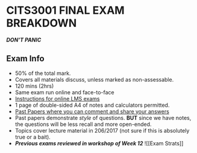 # CITS3001 FINAL EXAM BREAKDOWN
***DON'T PANIC***

## Exam Info
- 50% of the total mark.
- Covers all materials discuss, unless marked as non-assessable.
- 120 mins (2hrs)
- Same exam run online and face-to-face
- [Instructions for online LMS exams](AI/LMSOnlineExamInstructions.pdf)
- 1 page of double-sided A4 of notes and calculators permitted.
- [Past Papers where you can comment and share your answers](https://drive.google.com/drive/folders/1J6Hsa4JnHTJ2zyrXxqU9CMQ3JUZYhjWa?usp=sharing)
- Past papers demonstrate *style* of questions. **BUT** since we have notes, the questions will be less recall and more open-ended.
- Topics cover lecture material in 206/2017 (not sure if this is absolutely true or a bait).
- ***Previous exams reviewed in workshop of Week 12***
![[Exam Strats]]